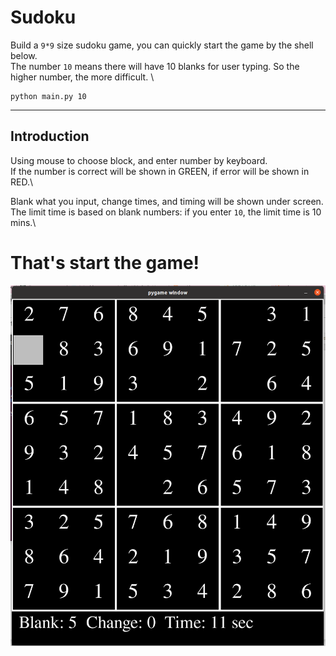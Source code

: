 # Sudoku
Build a `9*9` size sudoku game, you can quickly start the game by the shell below. \
The number `10` means there will have 10 blanks for user typing. So the higher number, the more difficult. \
```shell
python main.py 10
```

---
## Introduction

Using mouse to choose block, and enter number by keyboard.\
If the number is correct will be shown in GREEN, if error will be shown in RED.\

Blank what you input, change times, and timing will be shown under screen.\
The limit time is based on blank numbers: if you enter `10`, the limit time is 10 mins.\

# That's start the game!
![image](https://github.com/cde566/Python_Games/blob/main/Sudoku/sudoku.png)
